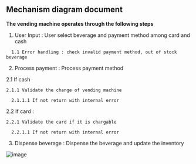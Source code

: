 ## Mechanism diagram document

**The vending machine operates through the following steps**
1. User Input : User select beverage and payment method among card and cash
```
  1.1 Error handling : check invalid payment method, out of stock beverage
```
2. Process payment : Process payment method
   
  2.1 If cash
  
    2.1.1 Validate the change of vending machine
    
      2.1.1.1 If not return with internal error
      
  2.2 If card : 
  
    2.2.1 Validate the card if it is chargable
    
      2.2.1.1 If not return with internal error
      
3. Dispense beverage : Dispense the beverage and update the inventory

![image](https://github.com/user-attachments/assets/4813cb07-a810-4465-b862-cae34cddbdb2)
